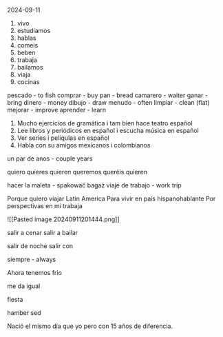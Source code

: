 
2024-09-11

1. vivo
2. estudiamos
3. hablas
4. comeis
5. beben
6. trabaja
7. bailamos
8. viaja
9. cocinas



pescado - to fish
comprar - buy
pan - bread
camarero - waiter
ganar - bring
dinero - money
dibujo - draw
menudo - often
limpiar - clean (flat)
mejorar - improve
aprender - learn




1. Mucho ejercicios de gramática i tam bien hace teatro español
2. Lee libros y periódicos en español i escucha música en español
3. Ver series i peliqulas en español
4. Habla con su amigos mexicanos i colombianos


un par de anos - couple years

quiero
quieres
quieren
queremos
queréis
quieren


hacer la maleta - spakować bagaż
viaje de trabajo - work trip


Porque quiero viajar Latin America
Para vivir en país hispanohablante
Por perspectivas en mi trabaja


![[Pasted image 20240911201444.png]]


salir a cenar
salir a bailar

salir de noche
salir con



siempre - always

Ahora tenemos frio

me da igual

fiesta



hamber
sed

Nació el mismo día que yo pero con 15 años de diferencia.